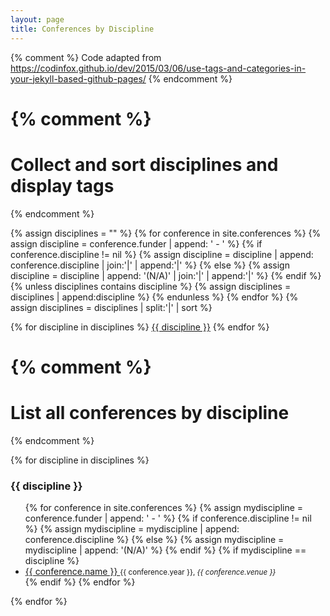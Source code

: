 ```yaml
---
layout: page
title: Conferences by Discipline
---
```


{% comment %}
Code adapted from
https://codinfox.github.io/dev/2015/03/06/use-tags-and-categories-in-your-jekyll-based-github-pages/
{% endcomment %}

{% comment %}
=========================================
Collect and sort disciplines and display tags
=========================================
{% endcomment %}

{% assign disciplines = "" %}
{% for conference in site.conferences %}
    {% assign discipline = conference.funder | append: ' - ' %}
    {% if conference.discipline != nil %}
        {% assign discipline = discipline | append: conference.discipline | join:'|' | append:'|' %}
    {% else %}
        {% assign discipline = discipline | append: '(N/A)' | join:'|' | append:'|' %}
    {% endif %}
	{% unless disciplines contains discipline %}
        {% assign disciplines = disciplines | append:discipline %}
	{% endunless %}
{% endfor %}
{% assign disciplines = disciplines | split:'|' | sort %}

<p>
{% for discipline in disciplines %}
	<a href="#{{ discipline | slugify }}" class="post-tag">{{ discipline }}</a>
{% endfor %}
</p>


{% comment %}
=========================
List all conferences by discipline
=========================
{% endcomment %}

<p>
{% for discipline in disciplines %}
	<h3 id="{{ discipline | slugify }}">{{ discipline }}</h3>
	<ul>
	 {% for conference in site.conferences %}
         {% assign mydiscipline = conference.funder | append: ' - ' %}
         {% if conference.discipline != nil %}
            {% assign mydiscipline = mydiscipline | append: conference.discipline %}
         {% else %}
            {% assign mydiscipline = mydiscipline | append: '(N/A)' %}
         {% endif %}
		 {% if mydiscipline == discipline %}
		 <li>
		 <a href="{{ site.baseurl }}{{ conference.url }}">
		 {{ conference.name }}
		 </a>
 		 <small>{{ conference.year }}, <em>{{ conference.venue }}</em></small>
		 </li>
		 {% endif %}
	 {% endfor %}
	</ul>
{% endfor %}
</p>

